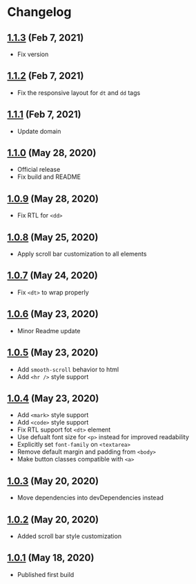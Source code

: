 # Changelog

## [1.1.3](https://github.com/elishaterada/feathercss/compare/v1.1.2...v1.1.3) (Feb 7, 2021)

- Fix version

## [1.1.2](https://github.com/elishaterada/feathercss/compare/v1.1.1...v1.1.2) (Feb 7, 2021)

- Fix the responsive layout for ```dt``` and ```dd``` tags

## [1.1.1](https://github.com/elishaterada/feathercss/compare/v1.1.0...v1.1.1) (Feb 7, 2021)

- Update domain

## [1.1.0](https://github.com/elishaterada/feathercss/compare/v1.0.9...v1.1.0) (May 28, 2020)

- Official release
- Fix build and README


## [1.0.9](https://github.com/elishaterada/feathercss/compare/v1.0.8...v1.0.9) (May 28, 2020)


- Fix RTL for ```<dd>```

## [1.0.8](https://github.com/elishaterada/feathercss/compare/v1.0.7...v1.0.8) (May 25, 2020)

- Apply scroll bar customization to all elements


## [1.0.7](https://github.com/elishaterada/feathercss/compare/v1.0.6...v1.0.7) (May 24, 2020)

- Fix ```<dt>``` to wrap properly


## [1.0.6](https://github.com/elishaterada/feathercss/compare/v1.0.5...v1.0.6) (May 23, 2020)

- Minor Readme update


## [1.0.5](https://github.com/elishaterada/feathercss/compare/v1.0.4...v1.0.5) (May 23, 2020)

- Add ```smooth-scroll``` behavior to html
- Add ```<hr />``` style support


## [1.0.4](https://github.com/elishaterada/feathercss/compare/v1.0.3...v1.0.4) (May 23, 2020)

- Add ```<mark>``` style support
- Add ```<code>``` style support
- Fix RTL support fot ```<dt>``` element
- Use defualt font size for ```<p>``` instead for improved readability
- Explicitly set ```font-family``` on ```<textarea>```
- Remove default margin and padding from ```<body>```
- Make button classes compatible with ```<a>```


## [1.0.3](https://github.com/elishaterada/feathercss/compare/v1.0.2...v1.0.3) (May 20, 2020)
- Move dependencies into devDependencies instead


## [1.0.2](https://github.com/elishaterada/feathercss/compare/v1.0.1...v1.0.2) (May 20, 2020)
- Added scroll bar style customization


## [1.0.1](https://github.com/elishaterada/feathercss/compare/v1.0.0...v1.0.1) (May 18, 2020)
- Published first build
